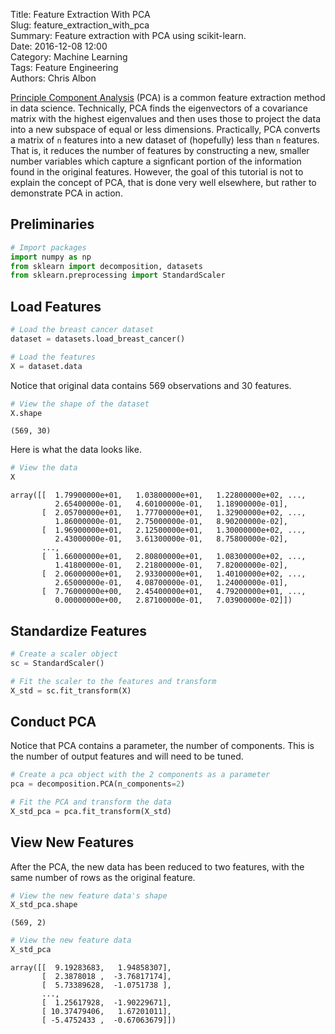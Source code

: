 Title: Feature Extraction With PCA   
Slug: feature_extraction_with_pca   
Summary: Feature extraction with PCA using scikit-learn.   
Date: 2016-12-08 12:00   
Category: Machine Learning  
Tags: Feature Engineering  
Authors: Chris Albon   

[Principle Component Analysis](https://en.wikipedia.org/wiki/Principal_component_analysis) (PCA) is a common feature extraction method in data science. Technically, PCA finds the eigenvectors of a covariance matrix with the highest eigenvalues and then uses those to project the data into a new subspace of equal or less dimensions. Practically, PCA converts a matrix of `n` features into a new dataset of (hopefully) less than `n` features. That is, it reduces the number of features by constructing a new, smaller number variables which capture a signficant portion of the information found in the original features. However, the goal of this tutorial is not to explain the concept of PCA, that is done very well elsewhere, but rather to demonstrate PCA in action.

## Preliminaries


```python
# Import packages
import numpy as np
from sklearn import decomposition, datasets
from sklearn.preprocessing import StandardScaler
```

## Load Features


```python
# Load the breast cancer dataset
dataset = datasets.load_breast_cancer()

# Load the features
X = dataset.data
```

Notice that original data contains 569 observations and 30 features.


```python
# View the shape of the dataset
X.shape
```




    (569, 30)



Here is what the data looks like.


```python
# View the data
X
```




    array([[  1.79900000e+01,   1.03800000e+01,   1.22800000e+02, ...,
              2.65400000e-01,   4.60100000e-01,   1.18900000e-01],
           [  2.05700000e+01,   1.77700000e+01,   1.32900000e+02, ...,
              1.86000000e-01,   2.75000000e-01,   8.90200000e-02],
           [  1.96900000e+01,   2.12500000e+01,   1.30000000e+02, ...,
              2.43000000e-01,   3.61300000e-01,   8.75800000e-02],
           ...,
           [  1.66000000e+01,   2.80800000e+01,   1.08300000e+02, ...,
              1.41800000e-01,   2.21800000e-01,   7.82000000e-02],
           [  2.06000000e+01,   2.93300000e+01,   1.40100000e+02, ...,
              2.65000000e-01,   4.08700000e-01,   1.24000000e-01],
           [  7.76000000e+00,   2.45400000e+01,   4.79200000e+01, ...,
              0.00000000e+00,   2.87100000e-01,   7.03900000e-02]])



## Standardize Features


```python
# Create a scaler object
sc = StandardScaler()

# Fit the scaler to the features and transform
X_std = sc.fit_transform(X)
```

## Conduct PCA

Notice that PCA contains a parameter, the number of components. This is the number of output features and will need to be tuned.


```python
# Create a pca object with the 2 components as a parameter
pca = decomposition.PCA(n_components=2)

# Fit the PCA and transform the data
X_std_pca = pca.fit_transform(X_std)
```

## View New Features

After the PCA, the new data has been reduced to two features, with the same number of rows as the original feature.


```python
# View the new feature data's shape
X_std_pca.shape
```




    (569, 2)




```python
# View the new feature data
X_std_pca
```




    array([[  9.19283683,   1.94858307],
           [  2.3878018 ,  -3.76817174],
           [  5.73389628,  -1.0751738 ],
           ...,
           [  1.25617928,  -1.90229671],
           [ 10.37479406,   1.67201011],
           [ -5.4752433 ,  -0.67063679]])

